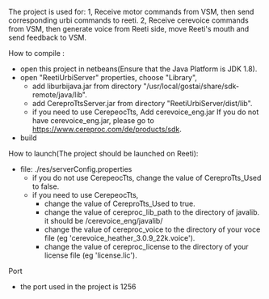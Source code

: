 The project is used for:
1, Receive motor commands from VSM, then send corresponding urbi commands to reeti.
2, Receive cerevoice commands from VSM, then generate voice from Reeti side, move Reeti's mouth and send feedback to VSM.

How to compile :
- open this project in netbeans(Ensure that the Java Platform is JDK 1.8).
- open "ReetiUrbiServer" properties, choose "Library", 
    - add liburbijava.jar from directory "/usr/local/gostai/share/sdk-remote/java/lib".
    - add CereproTtsServer.jar from directory "ReetiUrbiServer/dist/lib".
    - if you need to use CerepeocTts,
        Add cerevoice_eng.jar
        If you do not have cerevoice_eng.jar, please go to  https://www.cereproc.com/de/products/sdk.   
- build

How to launch(The project should be launched on Reeti):
- file: ./res/serverConfig.properties 
    - if you do not use CerepeocTts,
        change the value of CereproTts_Used to false.
    - if you need to use CerepeocTts,
        - change the value of CereproTts_Used to true.
        - change the value of cereproc_lib_path to the directory of javalib. it should be <your cerevoice_sdk folder got from           www.cereproc.com >/cerevoice_eng/javalib/
        - change the value of cereproc_voice to the directory of your voce file (eg 'cerevoice_heather_3.0.9_22k.voice').
        - change the value of cereproc_license to the directory of your license file (eg 'license.lic').
  
Port
- the port used in the project is 1256
